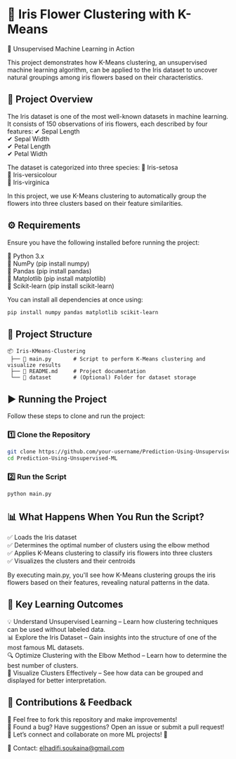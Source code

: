 # 🌸 Iris Flower Clustering with K-Means
🚀 Unsupervised Machine Learning in Action

This project demonstrates how K-Means clustering, an unsupervised machine learning algorithm, can be applied to the Iris dataset to uncover natural groupings among iris flowers based on their characteristics.

## 📌 Project Overview
The Iris dataset is one of the most well-known datasets in machine learning. It consists of 150 observations of iris flowers, each described by four features:
✔ Sepal Length <br>
✔ Sepal Width <br>
✔ Petal Length <br>
✔ Petal Width <br>

The dataset is categorized into three species:
🌿 Iris-setosa <br>
🌿 Iris-versicolour <br>
🌿 Iris-virginica <br>

In this project, we use K-Means clustering to automatically group the flowers into three clusters based on their feature similarities.

## ⚙️ Requirements
Ensure you have the following installed before running the project:

🔹 Python 3.x <br>
🔹 NumPy (pip install numpy) <br>
🔹 Pandas (pip install pandas) <br>
🔹 Matplotlib (pip install matplotlib)<br>
🔹 Scikit-learn (pip install scikit-learn) <br>

You can install all dependencies at once using:

```bash
pip install numpy pandas matplotlib scikit-learn
```
## 📂 Project Structure
```pgsql
📦 Iris-KMeans-Clustering
 ├── 📄 main.py       # Script to perform K-Means clustering and visualize results
 ├── 📄 README.md     # Project documentation
 └── 📂 dataset       # (Optional) Folder for dataset storage
```
## ▶️ Running the Project
Follow these steps to clone and run the project:

### 1️⃣ Clone the Repository
```bash
git clone https://github.com/your-username/Prediction-Using-Unsupervised-ML.git
cd Prediction-Using-Unsupervised-ML
```
### 2️⃣ Run the Script
```bash
python main.py
```
## 📊 What Happens When You Run the Script?
✅ Loads the Iris dataset <br>
✅ Determines the optimal number of clusters using the elbow method <br>
✅ Applies K-Means clustering to classify iris flowers into three clusters <br>
✅ Visualizes the clusters and their centroids <br>

By executing main.py, you'll see how K-Means clustering groups the iris flowers based on their features, revealing natural patterns in the data.

## 🎯 Key Learning Outcomes
💡 Understand Unsupervised Learning – Learn how clustering techniques can be used without labeled data. <br>
📊 Explore the Iris Dataset – Gain insights into the structure of one of the most famous ML datasets. <br>
🔍 Optimize Clustering with the Elbow Method – Learn how to determine the best number of clusters. <br>
🎨 Visualize Clusters Effectively – See how data can be grouped and displayed for better interpretation. <br>

## 🤝 Contributions & Feedback
🔹 Feel free to fork this repository and make improvements! <br>
🔹 Found a bug? Have suggestions? Open an issue or submit a pull request! <br>
🔹 Let’s connect and collaborate on more ML projects! 🚀 <br>

📩 Contact: elhadifi.soukaina@gmail.com
